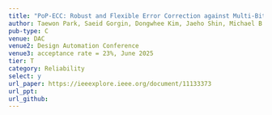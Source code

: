 ```yaml
---
title: "PoP-ECC: Robust and Flexible Error Correction against Multi-Bit Upsets in DNN Accelerators"
author: Taewon Park, Saeid Gorgin, Dongwhee Kim, Jaeho Shin, Michael B. Sullivan, and Jungrae Kim
pub-type: C
venue: DAC
venue2: Design Automation Conference
venue3: acceptance rate = 23%, June 2025
tier: T
category: Reliability
select: y
url_paper: https://ieeexplore.ieee.org/document/11133373
url_ppt:
url_github:
---
```

